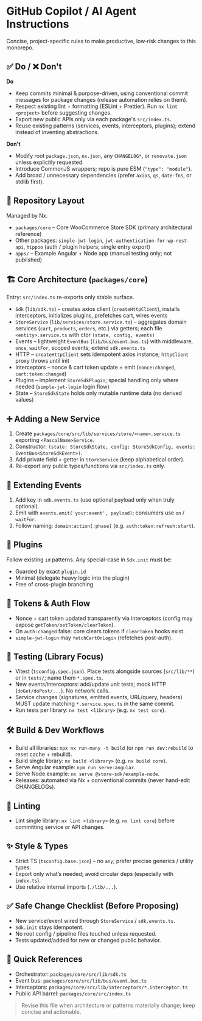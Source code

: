 # GitHub Copilot / AI Agent Instructions

Concise, project-specific rules to make productive, low‑risk changes to this monorepo.

## ✅ Do / ❌ Don't

**Do**

- Keep commits minimal & purpose-driven, using conventional commit messages for package changes (release automation relies on them).
- Respect existing lint + formatting (ESLint + Prettier). Run `nx lint <project>` before suggesting changes.
- Export new public APIs only via each package's `src/index.ts`.
- Reuse existing patterns (services, events, interceptors, plugins); extend instead of inventing abstractions.

**Don't**

- Modify root `package.json`, `nx.json`, any `CHANGELOG*`, or `renovate.json` unless explicitly requested.
- Introduce CommonJS wrappers; repo is pure ESM (`"type": "module"`).
- Add broad / unnecessary dependencies (prefer `axios`, `qs`, `date-fns`, or stdlib first).

## 📁 Repository Layout

Managed by Nx.

- `packages/core` – Core WooCommerce Store SDK (primary architectural reference)
- Other packages: `simple-jwt-login`, `jwt-authentication-for-wp-rest-api`, `hippoo` (auth / plugin helpers; single entry export)
- `apps/` – Example Angular + Node app (manual testing only; not published)

## 🏗 Core Architecture (`packages/core`)

Entry: `src/index.ts` re-exports only stable surface.

- `Sdk` (`lib/sdk.ts`) – creates axios client (`createHttpClient`), installs interceptors, initializes plugins, prefetches cart, wires events
- `StoreService` (`lib/services/store.service.ts`) – aggregates domain services (`cart`, `products`, `orders`, etc.) via getters; each file `<entity>.service.ts` with ctor `(state, config, events)`
- Events – lightweight `EventBus` (`lib/bus/event.bus.ts`) with middleware, `once`, `waitFor`, scoped events; extend `sdk.events.ts`
- HTTP – `createHttpClient` sets idempotent axios instance; `httpClient` proxy throws until init
- Interceptors – nonce & cart token update + emit (`nonce:changed`, `cart:token:changed`)
- Plugins – implement `StoreSdkPlugin`; special handling only where needed (`simple-jwt-login` login flow)
- State – `StoreSdkState` holds only mutable runtime data (no derived values)

## ➕ Adding a New Service

1. Create `packages/core/src/lib/services/store/<name>.service.ts` exporting `<PascalName>Service`.
2. Constructor: `(state: StoreSdkState, config: StoreSdkConfig, events: EventBus<StoreSdkEvent>)`.
3. Add private field + getter in `StoreService` (keep alphabetical order).
4. Re-export any public types/functions via `src/index.ts` only.

## 🔔 Extending Events

1. Add key in `sdk.events.ts` (use optional payload only when truly optional).
2. Emit with `events.emit('your:event', payload)`; consumers use `on` / `waitFor`.
3. Follow naming: `domain:action[:phase]` (e.g. `auth:token:refresh:start`).

## 🔌 Plugins

Follow existing `id` patterns. Any special-case in `Sdk.init` must be:

- Guarded by exact `plugin.id`
- Minimal (delegate heavy logic into the plugin)
- Free of cross-plugin branching

## 🔐 Tokens & Auth Flow

- Nonce + cart token updated transparently via interceptors (config may expose `getToken/setToken/clearToken`).
- On `auth:changed` false: core clears tokens if `clearToken` hooks exist.
- `simple-jwt-login` may `fetchCartOnLogin` (refetches post-auth).

## 🧪 Testing (Library Focus)

- Vitest (`tsconfig.spec.json`). Place tests alongside sources (`src/lib/**`) or in `tests/`; name them `*.spec.ts`.
- New events/interceptors: add/update unit tests; mock HTTP (`doGet/doPost/...`). No network calls.
- Service changes (signatures, emitted events, URL/query, headers) MUST update matching `*.service.spec.ts` in the same commit.
- Run tests per library: `nx test <library>` (e.g. `nx test core`).

## 🛠 Build & Dev Workflows

- Build all libraries: `npx nx run-many -t build` (or `npm run dev:rebuild` to reset cache + rebuild).
- Build single library: `nx build <library>` (e.g. `nx build core`).
- Serve Angular example: `npm run serve:angular`.
- Serve Node example: `nx serve @store-sdk/example-node`.
- Releases: automated via Nx + conventional commits (never hand-edit CHANGELOGs).

## 🧹 Linting

- Lint single library: `nx lint <library>` (e.g. `nx lint core`) before committing service or API changes.

## ✨ Style & Types

- Strict TS (`tsconfig.base.json`) – no `any`; prefer precise generics / utility types.
- Export only what’s needed; avoid circular deps (especially with `index.ts`).
- Use relative internal imports (`./lib/...`).

## ✅ Safe Change Checklist (Before Proposing)

- New service/event wired through `StoreService` / `sdk.events.ts`.
- `Sdk.init` stays idempotent.
- No root config / pipeline files touched unless requested.
- Tests updated/added for new or changed public behavior.

## 🔗 Quick References

- Orchestrator: `packages/core/src/lib/sdk.ts`
- Event bus: `packages/core/src/lib/bus/event.bus.ts`
- Interceptors: `packages/core/src/lib/interceptors/*.interceptor.ts`
- Public API barrel: `packages/core/src/index.ts`

> Revise this file when architecture or patterns materially change; keep concise and actionable.
